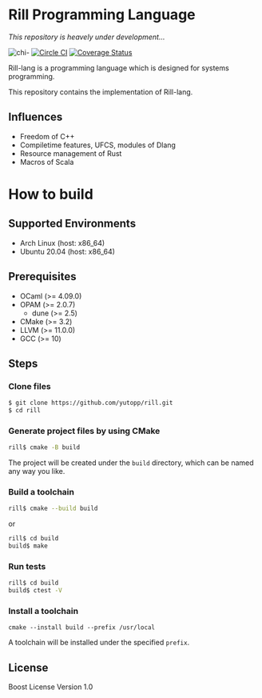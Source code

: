 # Rill Programming Language

*This repository is heavely under development...*

![chi-](http://yutopp.net/image/chi-.png "Bun")
[![Circle CI](https://circleci.com/gh/yutopp/rill.png?style=badge)](https://circleci.com/gh/yutopp/rill)
[![Coverage Status](https://coveralls.io/repos/github/yutopp/rill/badge.svg?branch=master)](https://coveralls.io/github/yutopp/rill?branch=master)

Rill-lang is a programming language which is designed for systems programming.

This repository contains the implementation of Rill-lang.

## Influences

+ Freedom of C++
+ Compiletime features, UFCS, modules of Dlang
+ Resource management of Rust
+ Macros of Scala

# How to build

## Supported Environments

- Arch Linux (host: x86_64)
- Ubuntu 20.04 (host: x86_64)

## Prerequisites

* OCaml (>= 4.09.0)
* OPAM (>= 2.0.7)
  * dune (>= 2.5)
* CMake (>= 3.2)
* LLVM (>= 11.0.0)
* GCC (>= 10)

## Steps

### Clone files

```bash
$ git clone https://github.com/yutopp/rill.git
$ cd rill
```

### Generate project files by using CMake

```bash
rill$ cmake -B build
```

The project will be created under the `build` directory, which can be named any way you like.

### Build a toolchain

```bash
rill$ cmake --build build
```

or

```bash
rill$ cd build
build$ make
```

### Run tests

```bash
rill$ cd build
build$ ctest -V
```

### Install a toolchain

```
cmake --install build --prefix /usr/local
```

A toolchain will be installed under the specified `prefix`.

## License

Boost License Version 1.0
